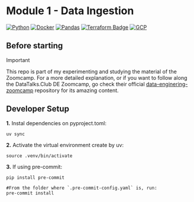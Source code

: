 # Module 1 - Data Ingestion

[![Python](https://img.shields.io/badge/Python-3.13-4B8BBE.svg?style=flat&logo=python&logoColor=FFD43B&labelColor=3776AB)](https://www.python.org/)
[![Docker](https://img.shields.io/badge/docker-2496ED?style=flat&logo=docker&logoColor=fff&labelColor=2496ED)](https://www.docker.com/)
[![Pandas](https://img.shields.io/badge/pandas-150458?style=flat&logo=pandas&logoColor=E70488&labelColor=150458)](https://pandas.pydata.org/)
[![Terraform Badge](https://img.shields.io/badge/Terraform-844FBA?logo=terraform&logoColor=fff&style=flat)](https://www.terraform.io/)
[![GCP](https://img.shields.io/badge/GCP-4285F4?style=flat&logo=googlecloud&logoColor=fff&labelColor=4285F4)](https://cloud.google.com/)

## Before starting

> [!IMPORTANT]
> This repo is part of my experimenting and studying the material of the Zoomcamp.
> For a more detailed explanation, or if you want to follow along the DataTalks.Club DE Zoomcamp, go check their official [data-enginering-zoomcamp](https://github.com/DataTalksClub/data-engineering-zoomcamp) repository for its amazing content.

## Developer Setup

**1.** Instal dependencies on pyproject.toml:

```shell
uv sync
```

**2.** Activate the virtual environment create by uv:

```shell
source .venv/bin/activate
```

**3.** If using pre-commit:

```shell
pip install pre-commit

#From the folder where `.pre-commit-config.yaml` is, run:
pre-commit install
```
